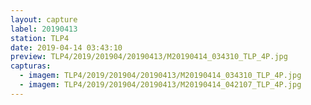 ```yaml
---
layout: capture
label: 20190413
station: TLP4
date: 2019-04-14 03:43:10
preview: TLP4/2019/201904/20190413/M20190414_034310_TLP_4P.jpg
capturas:
  - imagem: TLP4/2019/201904/20190413/M20190414_034310_TLP_4P.jpg
  - imagem: TLP4/2019/201904/20190413/M20190414_042107_TLP_4P.jpg
---
```

